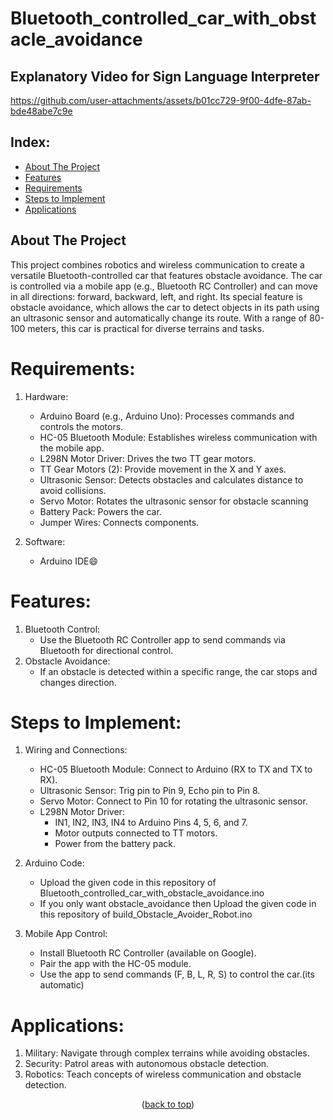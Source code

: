 
<a id="readme-top"></a>


# Bluetooth_controlled_car_with_obstacle_avoidance
## Explanatory Video for Sign Language Interpreter
https://github.com/user-attachments/assets/b01cc729-9f00-4dfe-87ab-bde48abe7c9e


## Index: 
- [About The Project](#About-The-Project)
- [Features](#Features)
- [Requirements](#Requirements)
- [Steps to Implement](#Steps-to-Implement)
- [Applications](#Applications)





  
## About The Project
This project combines robotics and wireless communication to create a versatile Bluetooth-controlled car that features obstacle avoidance. The car is controlled via a mobile app (e.g., Bluetooth RC Controller) and can move in all directions: forward, backward, left, and right. Its special feature is obstacle avoidance, which allows the car to detect objects in its path using an ultrasonic sensor and automatically change its route. With a range of 80-100 meters, this car is practical for diverse terrains and tasks.

# Requirements:
1. Hardware:
      * Arduino Board (e.g., Arduino Uno): Processes commands and controls the motors.
      * HC-05 Bluetooth Module: Establishes wireless communication with the mobile app.
      * L298N Motor Driver: Drives the two TT gear motors.
      * TT Gear Motors (2): Provide movement in the X and Y axes.
      * Ultrasonic Sensor: Detects obstacles and calculates distance to avoid collisions.
      * Servo Motor: Rotates the ultrasonic sensor for obstacle scanning
      * Battery Pack: Powers the car.
      * Jumper Wires: Connects components.
  
   
2. Software:
     * Arduino IDE:smile:

# Features:
1. Bluetooth Control:
   * Use the Bluetooth RC Controller app to send commands via Bluetooth for directional control.
2. Obstacle Avoidance:
   * If an obstacle is detected within a specific range, the car stops and changes direction.
  

# Steps to Implement: 

1. Wiring and Connections:
     * HC-05 Bluetooth Module: Connect to Arduino (RX to TX and TX to RX).
     * Ultrasonic Sensor: Trig pin to Pin 9, Echo pin to Pin 8.
     * Servo Motor: Connect to Pin 10 for rotating the ultrasonic sensor.
     * L298N Motor Driver:
         - IN1, IN2, IN3, IN4 to Arduino Pins 4, 5, 6, and 7.
         - Motor outputs connected to TT motors.
         - Power from the battery pack.
  
2. Arduino Code:
   - Upload the given code in this repository of Bluetooth_controlled_car_with_obstacle_avoidance.ino
   - If you only want obstacle_avoidance then Upload the given code in this repository of build_Obstacle_Avoider_Robot.ino
  
3. Mobile App Control:  
    * Install Bluetooth RC Controller (available on Google).
    * Pair the app with the HC-05 module.
    * Use the app to send commands (F, B, L, R, S) to control the car.(its automatic)

# Applications:
1. Military: Navigate through complex terrains while avoiding obstacles.
2. Security: Patrol areas with autonomous obstacle detection.
3. Robotics: Teach concepts of wireless communication and obstacle detection.


<p align="center">(<a href="#readme-top">back to top</a>)</p>
